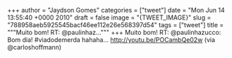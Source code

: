 
+++
author = "Jaydson Gomes"
categories = ["tweet"]
date = "Mon Jun 14 13:55:40 +0000 2010"
draft = false
image = "{TWEET_IMAGE}"
slug = "788958aeb5925545bacf46ee112e26e568397d54"
tags = ["tweet"]
title = """Muito bom! RT: @paulinhaz..."""
+++
Muito bom! RT: @paulinhazucco: Bom dia! #viadodemerda hahaha... http://youtu.be/POCambQe02w (via @carloshoffmann)
